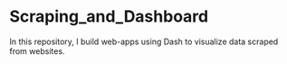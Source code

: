 # Scraping_and_Dashboard
In this repository, I build web-apps using Dash to visualize data scraped from websites.
